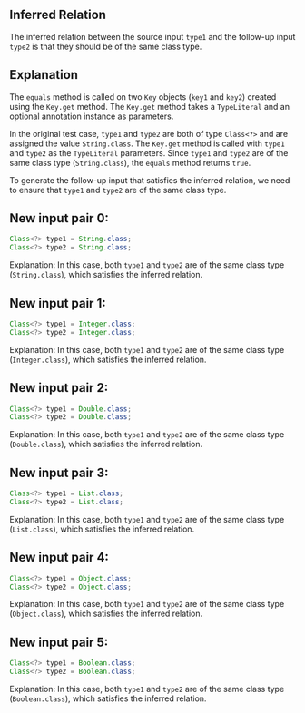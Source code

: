 ## Inferred Relation
The inferred relation between the source input `type1` and the follow-up input `type2` is that they should be of the same class type.

## Explanation
The `equals` method is called on two `Key` objects (`key1` and `key2`) created using the `Key.get` method. The `Key.get` method takes a `TypeLiteral` and an optional annotation instance as parameters.

In the original test case, `type1` and `type2` are both of type `Class<?>` and are assigned the value `String.class`. The `Key.get` method is called with `type1` and `type2` as the `TypeLiteral` parameters. Since `type1` and `type2` are of the same class type (`String.class`), the `equals` method returns `true`.

To generate the follow-up input that satisfies the inferred relation, we need to ensure that `type1` and `type2` are of the same class type.

## New input pair 0:
```java
Class<?> type1 = String.class;
Class<?> type2 = String.class;
```
Explanation: In this case, both `type1` and `type2` are of the same class type (`String.class`), which satisfies the inferred relation.

## New input pair 1:
```java
Class<?> type1 = Integer.class;
Class<?> type2 = Integer.class;
```
Explanation: In this case, both `type1` and `type2` are of the same class type (`Integer.class`), which satisfies the inferred relation.

## New input pair 2:
```java
Class<?> type1 = Double.class;
Class<?> type2 = Double.class;
```
Explanation: In this case, both `type1` and `type2` are of the same class type (`Double.class`), which satisfies the inferred relation.

## New input pair 3:
```java
Class<?> type1 = List.class;
Class<?> type2 = List.class;
```
Explanation: In this case, both `type1` and `type2` are of the same class type (`List.class`), which satisfies the inferred relation.

## New input pair 4:
```java
Class<?> type1 = Object.class;
Class<?> type2 = Object.class;
```
Explanation: In this case, both `type1` and `type2` are of the same class type (`Object.class`), which satisfies the inferred relation.

## New input pair 5:
```java
Class<?> type1 = Boolean.class;
Class<?> type2 = Boolean.class;
```
Explanation: In this case, both `type1` and `type2` are of the same class type (`Boolean.class`), which satisfies the inferred relation.
